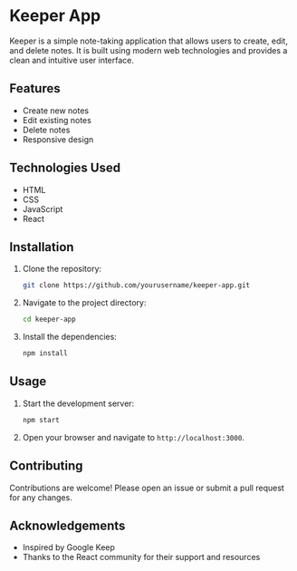 # Keeper App

Keeper is a simple note-taking application that allows users to create, edit, and delete notes. It is built using modern web technologies and provides a clean and intuitive user interface.

## Features

- Create new notes
- Edit existing notes
- Delete notes
- Responsive design

## Technologies Used

- HTML
- CSS
- JavaScript
- React

## Installation

1. Clone the repository:
    ```bash
    git clone https://github.com/yourusername/keeper-app.git
    ```
2. Navigate to the project directory:
    ```bash
    cd keeper-app
    ```
3. Install the dependencies:
    ```bash
    npm install
    ```

## Usage

1. Start the development server:
    ```bash
    npm start
    ```
2. Open your browser and navigate to `http://localhost:3000`.

## Contributing

Contributions are welcome! Please open an issue or submit a pull request for any changes.

## Acknowledgements

- Inspired by Google Keep
- Thanks to the React community for their support and resources
